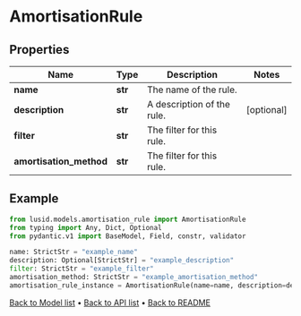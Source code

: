 # AmortisationRule

## Properties
Name | Type | Description | Notes
------------ | ------------- | ------------- | -------------
**name** | **str** | The name of the rule. | 
**description** | **str** | A description of the rule. | [optional] 
**filter** | **str** | The filter for this rule. | 
**amortisation_method** | **str** | The filter for this rule. | 
## Example

```python
from lusid.models.amortisation_rule import AmortisationRule
from typing import Any, Dict, Optional
from pydantic.v1 import BaseModel, Field, constr, validator

name: StrictStr = "example_name"
description: Optional[StrictStr] = "example_description"
filter: StrictStr = "example_filter"
amortisation_method: StrictStr = "example_amortisation_method"
amortisation_rule_instance = AmortisationRule(name=name, description=description, filter=filter, amortisation_method=amortisation_method)

```

[Back to Model list](../README.md#documentation-for-models) &#8226; [Back to API list](../README.md#documentation-for-api-endpoints) &#8226; [Back to README](../README.md)

